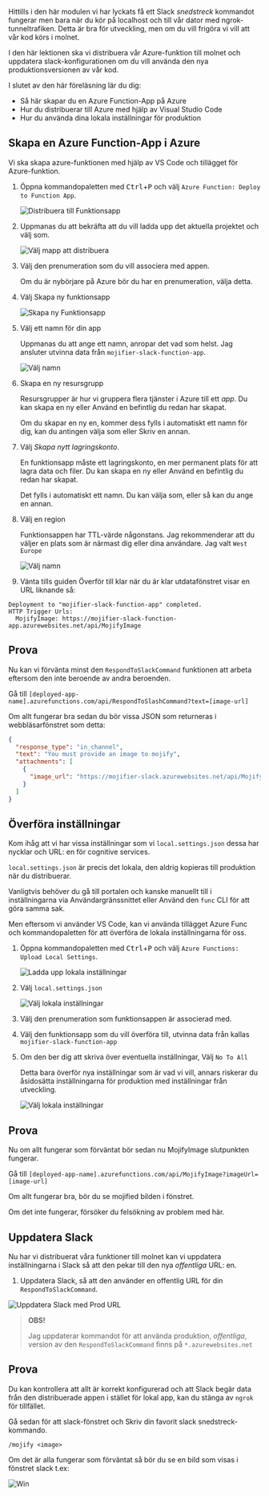 Hittills i den här modulen vi har lyckats få ett Slack _snedstreck_ kommandot fungerar men bara när du kör på localhost och till vår dator med ngrok-tunneltrafiken. Detta är bra för utveckling, men om du vill frigöra vi vill att vår kod körs i molnet.

I den här lektionen ska vi distribuera vår Azure-funktion till molnet och uppdatera slack-konfigurationen om du vill använda den nya produktionsversionen av vår kod.

I slutet av den här föreläsning lär du dig:

- Så här skapar du en Azure Function-App på Azure
- Hur du distribuerar till Azure med hjälp av Visual Studio Code
- Hur du använda dina lokala inställningar för produktion

## <a name="create-an-azure-function-app-on-azure"></a>Skapa en Azure Function-App i Azure

Vi ska skapa azure-funktionen med hjälp av VS Code och tillägget för Azure-funktion.

1. Öppna kommandopaletten med <kbd>Ctrl</kbd>+<kbd>P</kbd> och välj `Azure Function: Deploy to Function App`.

   ![Distribuera till Funktionsapp](/media-drafts/10.deploy-to-function-app.png)

2. Uppmanas du att bekräfta att du vill ladda upp det aktuella projektet och välj som.

   ![Välj mapp att distribuera](/media-drafts/10.select-folder-to-deploy.png)

3. Välj den prenumeration som du vill associera med appen.

   Om du är nybörjare på Azure bör du har en prenumeration, välja detta.

4. Välj Skapa ny funktionsapp

   ![Skapa ny Funktionsapp](/media-drafts/10.create-new-function-app.png)

5. Välj ett namn för din app

   Uppmanas du att ange ett namn, anropar det vad som helst. Jag ansluter utvinna data från `mojifier-slack-function-app`.

   ![Välj namn](/media-drafts/10.choose-app-name.png)

6. Skapa en ny resursgrupp

   Resursgrupper är hur vi gruppera flera tjänster i Azure till ett _app_. Du kan skapa en ny eller Använd en befintlig du redan har skapat.

   Om du skapar en ny en, kommer dess fylls i automatiskt ett namn för dig, kan du antingen välja som eller Skriv en annan.

7. Välj _Skapa nytt lagringskonto_.

   En funktionsapp måste ett lagringskonto, en mer permanent plats för att lagra data och filer. Du kan skapa en ny eller Använd en befintlig du redan har skapat.

   Det fylls i automatiskt ett namn. Du kan välja som, eller så kan du ange en annan.

8. Välj en region

   Funktionsappen har TTL-värde någonstans. Jag rekommenderar att du väljer en plats som är närmast dig eller dina användare. Jag valt `West Europe`

   ![Välj namn](/media-drafts/10.select-region.png)

9. Vänta tills guiden Överför till klar när du är klar utdatafönstret visar en URL liknande så:

```
Deployment to "mojifier-slack-function-app" completed.
HTTP Trigger Urls:
  MojifyImage: https://mojifier-slack-function-app.azurewebsites.net/api/MojifyImage
```

## <a name="try-it-out"></a>Prova

Nu kan vi förvänta minst den `RespondToSlackCommand` funktionen att arbeta eftersom den inte beroende av andra beroenden.

Gå till `[deployed-app-name].azurefunctions.com/api/RespondToSlashCommand?text=[image-url]`

Om allt fungerar bra sedan du bör vissa JSON som returneras i webbläsarfönstret som detta:

```json
{
  "response_type": "in_channel",
  "text": "You must provide an image to mojify",
  "attachments": [
    {
      "image_url": "https://mojifier-slack.azurewebsites.net/api/MojifyImage?imageUrl=undefined"
    }
  ]
}
```

## <a name="upload-settings"></a>Överföra inställningar

Kom ihåg att vi har vissa inställningar som vi `local.settings.json` dessa har nycklar och URL: en för cognitive services.

`local.settings.json` är precis det lokala, den aldrig kopieras till produktion när du distribuerar.

Vanligtvis behöver du gå till portalen och kanske manuellt till i inställningarna via Användargränssnittet eller Använd den `func` CLI för att göra samma sak.

Men eftersom vi använder VS Code, kan vi använda tillägget Azure Func och kommandopaletten för att överföra de lokala inställningarna för oss.

1.  Öppna kommandopaletten med <kbd>Ctrl</kbd>+<kbd>P</kbd> och välj `Azure Functions: Upload Local Settings`.

    ![Ladda upp lokala inställningar](/media-drafts/10.upload-local-settings.png)

2.  Välj `local.settings.json`

    ![Välj lokala inställningar](/media-drafts/10.choose-localsettings.png)

3.  Välj den prenumeration som funktionsappen är associerad med.

4.  Välj den funktionsapp som du vill överföra till, utvinna data från kallas `mojifier-slack-function-app`

5.  Om den ber dig att skriva över eventuella inställningar, Välj `No To All`

    Detta bara överför nya inställningar som är vad vi vill, annars riskerar du åsidosätta inställningarna för produktion med inställningar från utveckling.

    ![Välj lokala inställningar](/media-drafts/10.choose-no-to-all.png)

## <a name="try-it-out"></a>Prova

Nu om allt fungerar som förväntat bör sedan nu MojifyImage slutpunkten fungerar.

Gå till `[deployed-app-name].azurefunctions.com/api/MojifyImage?imageUrl=[image-url]`

Om allt fungerar bra, bör du se mojified bilden i fönstret.

Om det inte fungerar, försöker du felsökning av problem med här.

## <a name="update-slack"></a>Uppdatera Slack

Nu har vi distribuerat våra funktioner till molnet kan vi uppdatera inställningarna i Slack så att den pekar till den nya _offentliga_ URL: en.

1. Uppdatera Slack, så att den använder en offentlig URL för din `RespondToSlackCommand`.

![Uppdatera Slack med Prod URL](/media-drafts/10.deploy-update-url.png)

> **OBS!**
>
> Jag uppdaterar kommandot för att använda produktion, _offentliga_, version av den `RespondToSlackCommand` finns på `*.azurewebsites.net`

## <a name="try-it-out"></a>Prova

Du kan kontrollera att allt är korrekt konfigurerad och att Slack begär data från den distribuerade appen i stället för lokal app, kan du stänga av `ngrok` för tillfället.

Gå sedan för att slack-fönstret och Skriv din favorit slack snedstreck-kommando.

`/mojify <image>`

Om det är alla fungerar som förväntat så bör du se en bild som visas i fönstret slack t.ex:

![Win](/media-drafts/10.publish-success.png)

